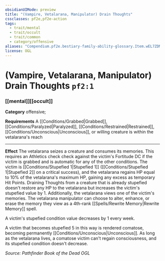 ```yaml
---
obsidianUIMode: preview
title: "(Vampire, Vetalarana, Manipulator) Drain Thoughts"
cssclasses: pf2e,pf2e-action
tags:
  - trait/mental
  - trait/occult
  - trait/common
  - category/offensive
aliases: "Compendium.pf2e.bestiary-family-ability-glossary.Item.wEL7ZDMaSWSSYQG9"
license: OGL
---
```

# (Vampire, Vetalarana, Manipulator) Drain Thoughts `pf2:1`

### [[mental]][[occult]]

**Category** offensive; 




**Requirements** A [[Conditions/Grabbed|Grabbed]], [[Conditions/Paralyzed|Paralyzed]], [[Conditions/Restrained|Restrained]], [[Conditions/Unconscious|Unconscious]], or willing creature is within the vetalarana's reach

* * *

**Effect** The vetalarana seizes a creature and consumes its memories. This requires an Athletics check check against the victim's Fortitude DC if the victim is grabbed and is automatic for any of the other conditions. The victim is [[Conditions/Stupefied 1|Stupefied 1]] ([[Conditions/Stupefied 1|Stupefied 2]] on a critical success), and the vetalarana regains HP equal to 10% of the vetalarana's maximum HP, gaining any excess as temporary Hit Points. Draining Thoughts from a creature that is already stupefied doesn't restore any HP to the vetalarana but increases the victim's stupefied value by 1. Additionally, the vetalarana views one of the victim's memories. The vetalarana manipulator can choose to alter, enhance, or erase the memory they view as a 4th-rank [[Spells/Rewrite Memory|Rewrite Memory]] spell.

A victim's stupefied condition value decreases by 1 every week.

A victim that becomes stupefied 5 in this way is rendered comatose, becoming permanently [[Conditions/Unconscious|Unconscious]]. As long as the vetalarana lives, a comatose victim can't regain consciousness, and its stupefied condition doesn't decrease.

*Source: Pathfinder Book of the Dead*
*OGL*
